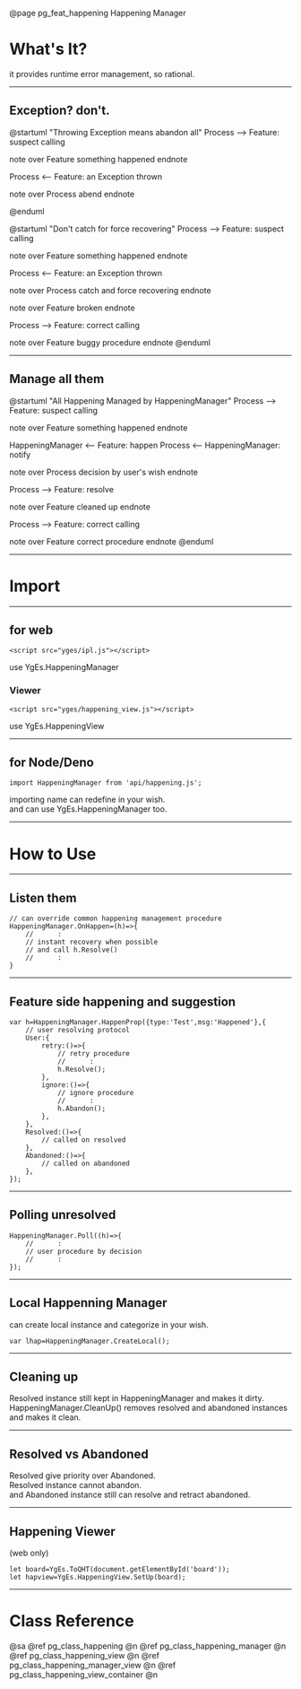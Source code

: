 ﻿@page pg_feat_happening Happening Manager

# What's It?

it provides runtime error management, so rational.  

-----
## Exception? don't.

@startuml "Throwing Exception means abandon all"
Process --> Feature: suspect calling

note over Feature
something happened
endnote

Process <-- Feature: an Exception thrown

note over Process
abend
endnote

@enduml

@startuml "Don't catch for force recovering"
Process --> Feature: suspect calling

note over Feature
something happened
endnote

Process <-- Feature: an Exception thrown

note over Process
catch and force recovering
endnote

note over Feature
broken
endnote

Process --> Feature: correct calling

note over Feature
buggy procedure
endnote
@enduml

-----
## Manage all them

@startuml "All Happening Managed by HappeningManager"
Process --> Feature: suspect calling

note over Feature
something happened
endnote

HappeningManager <-- Feature: happen
Process <-- HappeningManager: notify

note over Process
decision by user's wish
endnote

Process --> Feature: resolve

note over Feature
cleaned up
endnote

Process --> Feature: correct calling

note over Feature
correct procedure
endnote
@enduml

-----
# Import

-----
## for web

```
<script src="yges/ipl.js"></script>
```
use YgEs.HappeningManager

### Viewer

```
<script src="yges/happening_view.js"></script>
```
use YgEs.HappeningView

-----
## for Node/Deno

```
import HappeningManager from 'api/happening.js';
```
importing name can redefine in your wish.  
and can use YgEs.HappeningManager too.  

-----
# How to Use

-----
## Listen them

```
// can override common happening management procedure 
HappeningManager.OnHappen=(h)=>{
	//		: 
	// instant recovery when possible
	// and call h.Resolve()
	//		: 
}
```

-----
## Feature side happening and suggestion

```
var h=HappeningManager.HappenProp({type:'Test',msg:'Happened'},{
	// user resolving protocol 
	User:{
		retry:()=>{
			// retry procedure 
			//		:
			h.Resolve();
		},
		ignore:()=>{
			// ignore procedure 
			//		:
			h.Abandon();
		},
	},
	Resolved:()=>{
		// called on resolved 
	},
	Abandoned:()=>{
		// called on abandoned 
	},
});
```

-----
## Polling unresolved

```
HappeningManager.Poll((h)=>{
	//		: 
	// user procedure by decision
	//		: 
});
```

-----
## Local Happenning Manager

can create local instance and categorize in your wish.

```
var lhap=HappeningManager.CreateLocal();
```

-----
## Cleaning up

Resolved instance still kept in HappeningManager and makes it dirty.  
HappeningManager.CleanUp() removes resolved and abandoned instances
and makes it clean.  


-----
## Resolved vs Abandoned 

Resolved give priority over Abandoned.  
Resolved instance cannot abandon.  
and Abandoned instance still can resolve and retract abandoned.  


-----
## Happening Viewer

(web only)
```
let board=YgEs.ToQHT(document.getElementById('board'));
let hapview=YgEs.HappeningView.SetUp(board);
```

-----
# Class Reference

@sa @ref pg_class_happening @n
	@ref pg_class_happening_manager @n
	@ref pg_class_happening_view @n
	@ref pg_class_happening_manager_view @n
	@ref pg_class_happening_view_container @n
